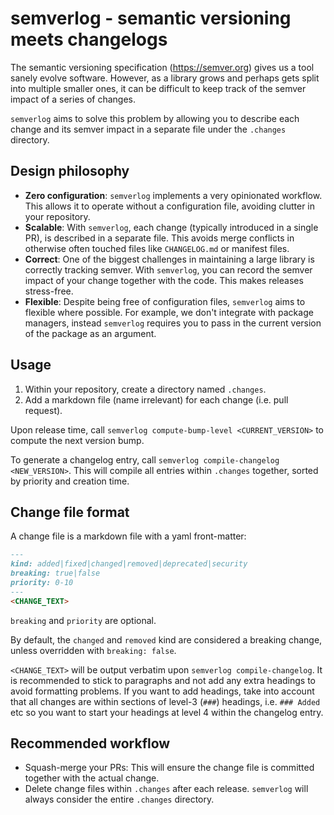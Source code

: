 # semverlog - semantic versioning meets changelogs

The semantic versioning specification (https://semver.org) gives us a tool sanely evolve software.
However, as a library grows and perhaps gets split into multiple smaller ones, it can be difficult to keep track of the semver impact of a series of changes.

`semverlog` aims to solve this problem by allowing you to describe each change and its semver impact in a separate file under the `.changes` directory.

## Design philosophy

- **Zero configuration**: `semverlog` implements a very opinionated workflow.
  This allows it to operate without a configuration file, avoiding clutter in your repository.
- **Scalable**: With `semverlog`, each change (typically introduced in a single PR), is described in a separate file.
  This avoids merge conflicts in otherwise often touched files like `CHANGELOG.md` or manifest files.
- **Correct**: One of the biggest challenges in maintaining a large library is correctly tracking semver.
  With `semverlog`, you can record the semver impact of your change together with the code.
  This makes releases stress-free.
- **Flexible**: Despite being free of configuration files, `semverlog` aims to flexible where possible.
  For example, we don't integrate with package managers, instead `semverlog` requires you to pass in the current version of the package as an argument.

## Usage

1. Within your repository, create a directory named `.changes`.
2. Add a markdown file (name irrelevant) for each change (i.e. pull request).

Upon release time, call `semverlog compute-bump-level <CURRENT_VERSION>` to compute the next version bump.

To generate a changelog entry, call `semverlog compile-changelog <NEW_VERSION>`.
This will compile all entries within `.changes` together, sorted by priority and creation time.

## Change file format

A change file is a markdown file with a yaml front-matter:

```markdown
---
kind: added|fixed|changed|removed|deprecated|security
breaking: true|false
priority: 0-10
---
<CHANGE_TEXT>
```

`breaking` and `priority` are optional.

By default, the `changed` and `removed` kind are considered a breaking change, unless overridden with `breaking: false`.

`<CHANGE_TEXT>` will be output verbatim upon `semverlog compile-changelog`.
It is recommended to stick to paragraphs and not add any extra headings to avoid formatting problems.
If you want to add headings, take into account that all changes are within sections of level-3 (`###`) headings, i.e. `### Added` etc so you want to start your headings at level 4 within the changelog entry.

## Recommended workflow

- Squash-merge your PRs: This will ensure the change file is committed together with the actual change.
- Delete change files within `.changes` after each release.
  `semverlog` will always consider the entire `.changes` directory.
